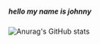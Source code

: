 ##### hello my name is johnny
![Anurag's GitHub stats](https://github-readme-stats.vercel.app/api?username=anuraghazra&show_icons=true&theme=radical)

